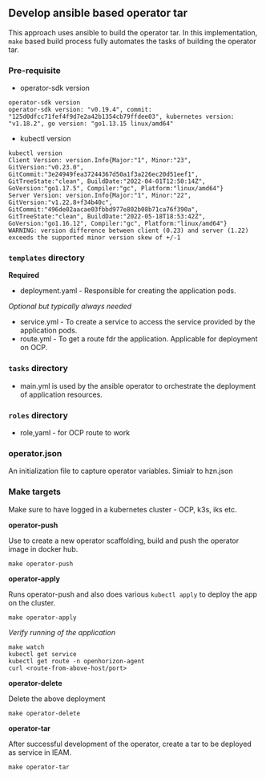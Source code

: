 ## Develop ansible based operator tar

This approach uses ansible to build the operator tar. In this implementation, `make` based build process fully automates the tasks of building the operator tar.

### Pre-requisite
- operator-sdk version
```
operator-sdk version
operator-sdk version: "v0.19.4", commit: "125d0dfcc71fef4f9d7e2a42b1354cb79ffdee03", kubernetes version: "v1.18.2", go version: "go1.13.15 linux/amd64"
```
- kubectl version
```
kubectl version
Client Version: version.Info{Major:"1", Minor:"23", GitVersion:"v0.23.0", GitCommit:"3e24949fea37244367d50a1f3a226ec20d51eef1", GitTreeState:"clean", BuildDate:"2022-04-01T12:50:14Z", GoVersion:"go1.17.5", Compiler:"gc", Platform:"linux/amd64"}
Server Version: version.Info{Major:"1", Minor:"22", GitVersion:"v1.22.8+f34b40c", GitCommit:"496de02aacae03fbbd977e802b08b71ca76f390a", GitTreeState:"clean", BuildDate:"2022-05-18T18:53:42Z", GoVersion:"go1.16.12", Compiler:"gc", Platform:"linux/amd64"}
WARNING: version difference between client (0.23) and server (1.22) exceeds the supported minor version skew of +/-1
```

### `templates` directory 

**Required**
- deployment.yaml - Responsible for creating the application pods.

*Optional but typically always needed*
- service.yml - To create a service to access the service provided by the application pods. 
- route.yml - To get a route fdr the application. Applicable for deployment on OCP. 

### `tasks` directory

- main.yml is used by the ansible operator to orchestrate the deployment of application resources.

### `roles` directory

- role,yaml - for OCP route to work

### operator.json
An initialization file to capture operator variables. Simialr to hzn.json

### Make targets
Make sure to have logged in a kubernetes cluster - OCP, k3s, iks etc.

**operator-push**

Use to create a new operator scaffolding, build and push the operator image in docker hub. 
```
make operator-push
```
**operator-apply**

Runs operator-push and also does various `kubectl apply` to deploy the app on the cluster.  
```
make operator-apply
```

*Verify running of the application*  
```
make watch 
kubectl get service
kubectl get route -n openhorizon-agent
curl <route-from-above-host/port>
```
**operator-delete**

Delete the above deployment
```
make operator-delete 
```
**operator-tar**

After successful development of the operator, create a tar to be deployed as service in IEAM.
``` 
make operator-tar
```


